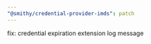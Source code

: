 ```yaml
---
"@smithy/credential-provider-imds": patch
---
```


fix: credential expiration extension log message
